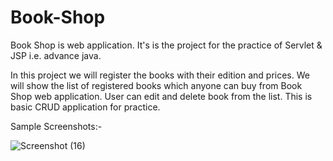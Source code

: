 # Book-Shop
Book Shop is web application. It's is the project for the practice of Servlet &amp; JSP i.e. advance java.

In this project we will register the books with their edition and prices. We will show the list of registered books which anyone can buy from Book Shop web application. User can edit and delete book from the list. This is basic CRUD application for practice.

Sample Screenshots:-

![Screenshot (16)](https://github.com/aashigupta165/Book-Shop/assets/42471770/42070fc5-694f-4a53-8267-c206200c1bc7)
